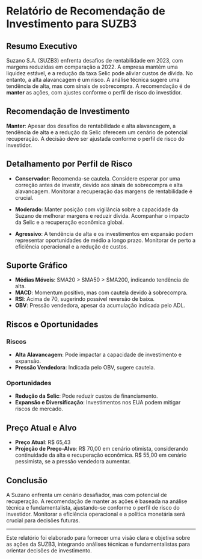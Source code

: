 # Relatório de Recomendação de Investimento para SUZB3

## Resumo Executivo
Suzano S.A. (SUZB3) enfrenta desafios de rentabilidade em 2023, com margens reduzidas em comparação a 2022. A empresa mantém uma liquidez estável, e a redução da taxa Selic pode aliviar custos de dívida. No entanto, a alta alavancagem é um risco. A análise técnica sugere uma tendência de alta, mas com sinais de sobrecompra. A recomendação é de **manter** as ações, com ajustes conforme o perfil de risco do investidor.

## Recomendação de Investimento
**Manter**: Apesar dos desafios de rentabilidade e alta alavancagem, a tendência de alta e a redução da Selic oferecem um cenário de potencial recuperação. A decisão deve ser ajustada conforme o perfil de risco do investidor.

## Detalhamento por Perfil de Risco

- **Conservador**: Recomenda-se cautela. Considere esperar por uma correção antes de investir, devido aos sinais de sobrecompra e alta alavancagem. Monitorar a recuperação das margens de rentabilidade é crucial.
  
- **Moderado**: Manter posição com vigilância sobre a capacidade da Suzano de melhorar margens e reduzir dívida. Acompanhar o impacto da Selic e a recuperação econômica global.

- **Agressivo**: A tendência de alta e os investimentos em expansão podem representar oportunidades de médio a longo prazo. Monitorar de perto a eficiência operacional e a redução de custos.

## Suporte Gráfico
- **Médias Móveis**: SMA20 > SMA50 > SMA200, indicando tendência de alta.
- **MACD**: Momentum positivo, mas com cautela devido à sobrecompra.
- **RSI**: Acima de 70, sugerindo possível reversão de baixa.
- **OBV**: Pressão vendedora, apesar da acumulação indicada pelo ADL.

## Riscos e Oportunidades
### Riscos
- **Alta Alavancagem**: Pode impactar a capacidade de investimento e expansão.
- **Pressão Vendedora**: Indicada pelo OBV, sugere cautela.

### Oportunidades
- **Redução da Selic**: Pode reduzir custos de financiamento.
- **Expansão e Diversificação**: Investimentos nos EUA podem mitigar riscos de mercado.

## Preço Atual e Alvo
- **Preço Atual**: R$ 65,43
- **Projeção de Preço-Alvo**: R$ 70,00 em cenário otimista, considerando continuidade da alta e recuperação econômica. R$ 55,00 em cenário pessimista, se a pressão vendedora aumentar.

## Conclusão
A Suzano enfrenta um cenário desafiador, mas com potencial de recuperação. A recomendação de manter as ações é baseada na análise técnica e fundamentalista, ajustando-se conforme o perfil de risco do investidor. Monitorar a eficiência operacional e a política monetária será crucial para decisões futuras.

---

Este relatório foi elaborado para fornecer uma visão clara e objetiva sobre as ações da SUZB3, integrando análises técnicas e fundamentalistas para orientar decisões de investimento.